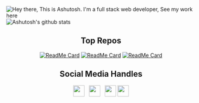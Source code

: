 ![Hey there, This is Ashutosh. I'm a full stack web developer, See my work here](https://github.com/Ashutosh00710/Ashutosh00710/blob/master/Overview.gif)
![Ashutosh's github stats](https://github-readme-stats.vercel.app/api?username=ashutosh00710&show_icons=true&theme=dracula)

<h2 align='center'>Top Repos</h2>
<div display='grid' align='center'>

[![ReadMe Card](https://github-readme-stats.vercel.app/api/pin/?username=ashutosh00710&repo=commenting-app&theme=dracula)](https://github.com/anuraghazra/github-readme-stats)
[![ReadMe Card](https://github-readme-stats.vercel.app/api/pin/?username=ashutosh00710&repo=Block-Breaker-Game&theme=dracula)](https://github.com/anuraghazra/github-readme-stats)
[![ReadMe Card](https://github-readme-stats.vercel.app/api/pin/?username=ashutosh00710&repo=facedetection-brain&theme=dracula)](https://github.com/anuraghazra/github-readme-stats)

</div>

<h2 align='center'>Social Media Handles</h2>
<p align='center'>
<a href="https://twitter.com/Ashutos68632603"><img height="30" src="https://github.com/Ashutosh00710/Ashutosh00710/blob/master/icon/twitter.png"></a>&nbsp;&nbsp;
<a href="https://www.instagram.com/07_ashutosh_dwivedi/"><img height="30" src="https://github.com/Ashutosh00710/Ashutosh00710/blob/master/icon/instagram.jpg"></a>&nbsp;&nbsp;
<a href="https://www.facebook.com/ashutosh.a.dwivedi.3/"><img height="30" src="https://github.com/Ashutosh00710/Ashutosh00710/blob/master/icon/facebook.png"></a>
<a href="https://www.linkedin.com/in/ashutosh-dwivedi-b3025b196"><img height="30" src="https://github.com/Ashutosh00710/Ashutosh00710/blob/master/icon/linkedin.png"></a>
</p>
